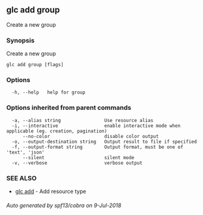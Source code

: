 ## glc add group

Create a new group

### Synopsis

Create a new group

```
glc add group [flags]
```

### Options

```
  -h, --help   help for group
```

### Options inherited from parent commands

```
  -a, --alias string                Use resource alias
  -i, --interactive                 enable interactive mode when applicable (eg. creation, pagination)
      --no-color                    disable color output
  -o, --output-destination string   Output result to file if specified
  -f, --output-format string        Output format, must be one of 'text', 'json'
      --silent                      silent mode
  -v, --verbose                     verbose output
```

### SEE ALSO

* [glc add](glc_add.md)	 - Add resource type

###### Auto generated by spf13/cobra on 9-Jul-2018
